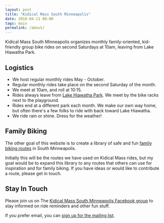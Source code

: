 ```yaml
---
layout: post
title: "Kidical Mass South Minneapolis"
date: 2018-04-11 08:00
tags: main
permalink: /about/
---
```

Kidical Mass South Minneapolis organizes monthly family-oriented, kid-friendly group bike rides on second Saturdays at 10am, leaving from Lake Hiawatha Park.

## Logistics
* We host regular monthly rides May - October.
* Regular monthly rides take place on the second Saturday of the month.
* We meet at 10am, and roll at 10:15.
* Rides always leave from [Lake Hiawatha Park](https://www.minneapolisparks.org/parks__destinations/parks__lakes/lake_hiawatha_park/). We meet by the bike racks next to the playground.
* Rides end at a different park each month. We make our own way home, but often there's a few folks to ride with back toward Lake Hiawatha.
* We ride rain or shine. Dress for the weather!

## Family Biking
The other goal of this website is to create a library of safe and fun [family biking routes](/routes/) in South Minneapolis.

Initially this will be the routes we have used on Kidical Mass rides, but my goal would be to expand this library to any routes that others can use for inspiration and for family biking. If you have ideas or would like to contribute a route, please get in touch.

## Stay In Touch
Please join us on The [Kidical Mass South Minneapolis Facebook group](https://www.facebook.com/groups/kidicalmassmpls/) to stay informed on ride reminders and other fun stuff.

If you prefer email, you can [sign up for the mailing list](http://eepurl.com/do4hJX).
